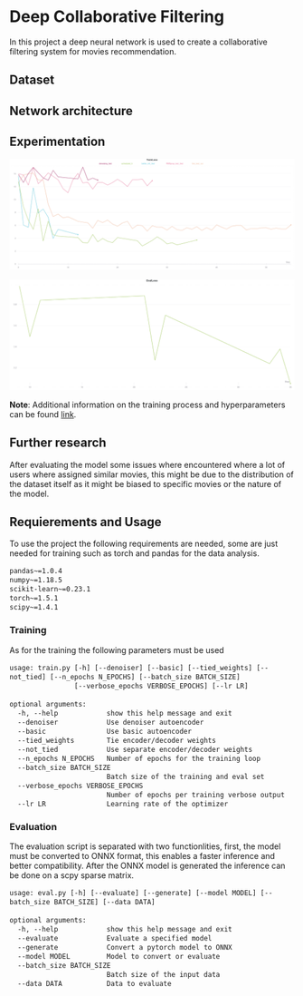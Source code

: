 # Deep Collaborative Filtering
In this project a deep neural network is used to create a collaborative filtering
system for movies recommendation.  

## Dataset

## Network architecture

## Experimentation
![Train loss](docs/train_loss.png)

![Evak loss](docs/eval_loss.png)

**Note**: Additional information on the training process and hyperparameters can be found [link](https://app.wandb.ai/polmonroig/mrs?workspace=user-polmonroig "here").

## Further research
After evaluating the model some issues where encountered where a lot of users where
assigned similar movies, this might be due to the distribution of the dataset itself as
it might be biased to specific movies or the nature of the model.

## Requierements and Usage  
To use the project the following requirements are needed, some are just needed for training
such as torch and pandas for the data analysis.
```
pandas~=1.0.4
numpy~=1.18.5
scikit-learn~=0.23.1
torch~=1.5.1
scipy~=1.4.1
```
### Training
As for the training the following parameters must be used
```
usage: train.py [-h] [--denoiser] [--basic] [--tied_weights] [--not_tied] [--n_epochs N_EPOCHS] [--batch_size BATCH_SIZE]
                [--verbose_epochs VERBOSE_EPOCHS] [--lr LR]

optional arguments:
  -h, --help            show this help message and exit
  --denoiser            Use denoiser autoencoder
  --basic               Use basic autoencoder
  --tied_weights        Tie encoder/decoder weights
  --not_tied            Use separate encoder/decoder weights
  --n_epochs N_EPOCHS   Number of epochs for the training loop
  --batch_size BATCH_SIZE
                        Batch size of the training and eval set
  --verbose_epochs VERBOSE_EPOCHS
                        Number of epochs per training verbose output
  --lr LR               Learning rate of the optimizer
```
### Evaluation
The evaluation script is separated with two functionlities, first, the model must
be converted to ONNX format, this enables a faster inference and better compatibility.
After the ONNX model is generated the inference can be done on a scpy sparse matrix.
```
usage: eval.py [-h] [--evaluate] [--generate] [--model MODEL] [--batch_size BATCH_SIZE] [--data DATA]

optional arguments:
  -h, --help            show this help message and exit
  --evaluate            Evaluate a specified model
  --generate            Convert a pytorch model to ONNX
  --model MODEL         Model to convert or evaluate
  --batch_size BATCH_SIZE
                        Batch size of the input data
  --data DATA           Data to evaluate
```
